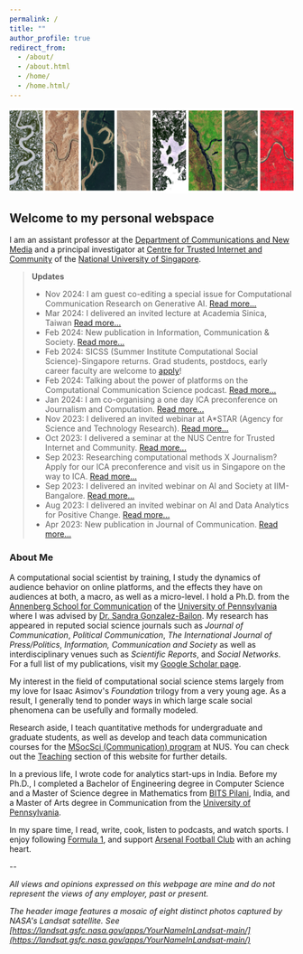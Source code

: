 ```yaml
---
permalink: /
title: ""
author_profile: true
redirect_from: 
  - /about/
  - /about.html
  - /home/
  - /home.html/
---
```


![Subhayan Landsat](/assets/images/subhayan-landsat.png)

## Welcome to my personal webspace

I am an assistant professor at the [Department of Communications and New Media](https://www.fas.nus.edu.sg/cnm/) and a principal investigator at [Centre for Trusted Internet and Community](https://ctic.nus.edu.sg/) of the [National University of Singapore](http://nus.edu.sg/).

> <b>Updates</b>
> * Nov 2024: I am guest co-editing a special issue for Computational Communication Research on Generative AI. [Read more...](https://www.subhayan.com/posts/2024/11/ccr-genai-si/)
> * Mar 2024: I delivered an invited lecture at Academia Sinica, Taiwan [Read more...](https://www.subhayan.com/posts/2024/3/computing-society-taiwan/)
> * Feb 2024: New publication in Information, Communication & Society. [Read more...](https://www.subhayan.com/posts/2024/2/ics-india-news/)
> * Feb 2024: SICSS (Summer Institute Computational Social Science)-Singapore returns. Grad students, postdocs, early career faculty are welcome to [apply](https://www.subhayan.com/posts/2024/2/sicss-singapore-2024/)!
> * Feb 2024: Talking about the power of platforms on the Computational Communication Science podcast. [Read more...](https://www.subhayan.com/posts/2024/2/ccs-podcast/)
> * Jan 2024: I am co-organising a one day ICA preconference on Journalism and Computation. [Read more...](https://www.subhayan.com/posts/2024/1/ica-preconf/)
> * Nov 2023: I delivered an invited webinar at A*STAR (Agency for Science and Technology Research). [Read more...](https://www.subhayan.com/posts/2023/11/astar-seminar/)
> * Oct 2023: I delivered a seminar at the NUS Centre for Trusted Internet and Community. [Read more...](https://www.subhayan.com/posts/2023/10/ctic-seminar/)
> * Sep 2023: Researching computational methods X Journalism? Apply for our ICA preconference and visit us in Singapore on the way to ICA. [Read more...](https://fass.nus.edu.sg/cnm/ica-2024/)
> * Sep 2023: I delivered an invited webinar on AI and Society at IIM-Bangalore. [Read more...](https://www.subhayan.com/posts/2023/9/iimb-webinar/)
> * Aug 2023: I delivered an invited webinar on AI and Data Analytics for Positive Change. [Read more...](https://www.subhayan.com/posts/2023/8/snt-webinar/)
> * Apr 2023: New publication in Journal of Communication. [Read more...](https://www.subhayan.com/posts/2023/4/joc-metrics/)

<!---
> * Mar 2023: Talking about ChatGPT on the CNM Podcast. [Read more...](https://www.subhayan.com/posts/2023/3/chatgpt-podcast)
> * Feb 2023: Interview by Freethink about nostr and Web 3.0. [Read more...](https://www.subhayan.com/posts/2023/2/freethink-interview/)
> * Jan 2023: New publication in Journal of Communication. [Read more...](https://www.subhayan.com/posts/2023/1/joc-shadowban/)
> * Sep 2022: New publication in Cyberpsychology, Behaviour, and Social Networking. [Read more...](https://www.subhayan.com/posts/2022/9/cyberpsych-pub/)
> * Aug 2022: I delivered an invited lecture on Data Storytelling for Business. [Read more...](https://www.subhayan.com/posts/2022/8/masterclass-nus/)
-->

### About Me

A computational social scientist by training, I study the dynamics of audience behavior on online platforms, and the effects they have on audiences at both, a macro, as well as a micro-level. I hold a Ph.D. from the [Annenberg School for Communication](https://www.asc.upenn.edu) of the [University of Pennsylvania](https://www.upenn.edu/) where I was advised by [Dr. Sandra Gonzalez-Bailon](https://www.asc.upenn.edu/people/faculty/sandra-gonzalez-bailon-phd). My research has appeared in reputed social science journals such as *Journal of Communication*,  *Political Communication*, *The International Journal of Press/Politics*, *Information, Communication and Society* as well as interdisciplinary venues such as *Scientific Reports*, and *Social Networks*. For a full list of my publications, visit my [Google Scholar page](https://scholar.google.com/citations?user=Y7_E1EIAAAAJ&hl=en).

My interest in the field of computational social science stems largely from my love for Isaac Asimov's *Foundation* trilogy from a very young age. As a result, I generally tend to ponder ways in which large scale social phenomena can be usefully and formally modeled.

Research aside, I teach quantitative methods for undergraduate and graduate students, as well as develop and teach data communication courses for the [MSocSci (Communication) program](https://scale.nus.edu.sg/programmes/graduate/msocsci-(communication)) at NUS. You can check out the [Teaching](./teaching) section of this website for further details.

In a previous life, I wrote code for analytics start-ups in India. Before my Ph.D., I completed a Bachelor of Engineering degree in Computer Science and a Master of Science degree in Mathematics from [BITS Pilani](https://www.bits-pilani.ac.in/), India, and a Master of Arts degree in Communication from the [University of Pennsylvania](https://www.upenn.edu/).

In my spare time, I read, write, cook, listen to podcasts, and watch sports. I enjoy following [Formula 1](http://formula1.com/), and support [Arsenal Football Club](https://www.arsenal.com/) with an aching heart.

--

*All views and opinions expressed on this webpage are mine and do not represent the views of any employer, past or present.*

*The header image features a mosaic of eight distinct photos captured by NASA's Landsat satellite. See [https://landsat.gsfc.nasa.gov/apps/YourNameInLandsat-main/](https://landsat.gsfc.nasa.gov/apps/YourNameInLandsat-main/)*
